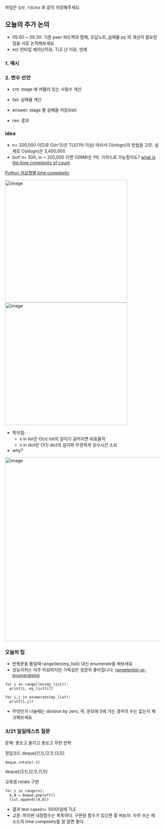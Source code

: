 ##
파일은 `임정_기둥과보` 와 같이 저장해주세요.

## 오늘의 추가 논의 

- 05:00 ~ 05:30:  기존 peer 피드백과 함께, 오답노트_실패율.py 의  개선이 필요한 점을 서로 논의해보세요
- ex) 런타임 에러난이유, TLE 난 이유, 반례


###  1. 예시 

### 2. 변수 선언

- cnt: stage 에 머물러 있는 사람수 계산

- fail: 실패율 계산

- answer: stage 별 실패율 저장(list)

- res: 결과


### idea

- n= 200,000 이므로 O(n^2)은 TLE(1억 이상) 따라서 O(nlogn)의 방법을 고민. 실제로 O(nlogn)은 3,400,000
- but! n= 500, m = 200,000  이면 O(NM)은 1억. 가까스로 가능할지도? [what is the time complexity of count](https://stackoverflow.com/questions/44812468/what-is-the-time-complexity-of-python-lists-count-function)

[Python 자료형별 time complexity](https://wiki.python.org/moin/TimeComplexity)

<img width="400" alt="image" src="https://user-images.githubusercontent.com/39439424/226795138-581184fa-477a-4f57-ba40-e38b6caa316b.png">

<img width="400" alt="image" src="https://user-images.githubusercontent.com/39439424/226795195-501c25c4-ac06-4e0b-a8f8-2562f6c7f125.png">

- 특이점: 
  - x in list은 O(n)  list의 길이가 길어지면 비효율적
  - x in dict은 O(1)  dict의 길이와 무관하게 상수시간 소요
- why?



<img width="600" alt="image" src="https://user-images.githubusercontent.com/39439424/226796724-3927f4dc-2d26-4fb8-9861-efb7cad86189.png">



### 오늘의 팁

- 반복문을 돌릴때 range(len(my_list)) 대신 enumerate을 써보세요
- 성능이차는 아주 미묘하지만 가독성은 굉장히 좋아집니다. [rangelenlist-or-enumeratelist](https://stackoverflow.com/questions/11990105/rangelenlist-or-enumeratelist)

```
for i in range(len(my_list)):
  print(i, my_list[i])
  
for i,j in enumerate(my_list):
  print(i,j))
```

- 무엇인가 나눌때는 division by zero, 즉, 분모에 0에 가는 경우의 수는 없는지 체크해보세요

### 3/21 일일테스트 질문
문제: 총쏘고 돌리고 총쏘고 무한 반복

정답코드
deque[(1,1),(2,1),(3,1)]
```
deque.rotate(-2)
```
deque[(3,1),(2,1),(1,1)]


교육생 rotate 구현
```
for i in range(n):
  A,B = Deque.popleft()
  list.append((A,B))

```
- 결과 test case(n= 1000)일때 TLE
- 교훈: 파이썬 내장함수는 똑똑하다. 구현된 함수가 있으면 잘 써보자. 자주 쓰는 메소드의 time compexity를 잘 알면 좋다.
